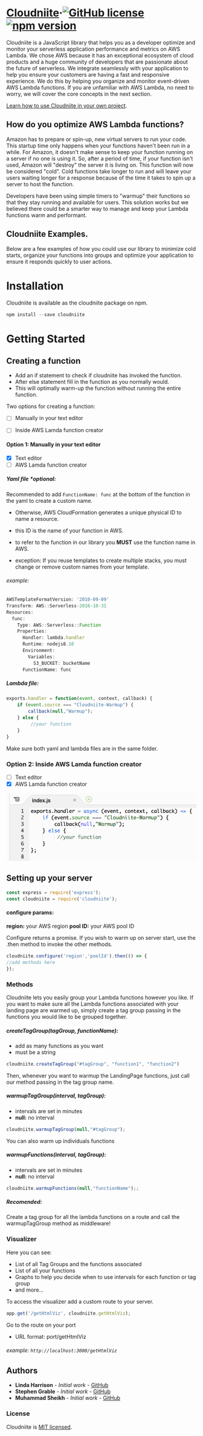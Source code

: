 # [Cloudniite](https://cloudniite.com)&middot;[![GitHub license](https://img.shields.io/badge/license-MIT-blue.svg)](./LICENSE) [![npm version](https://img.shields.io/npm/v/react.svg?style=flat)](https://www.npmjs.com/package/react)

Cloudniite is a JavaScript library that helps you as a developer optimize and monitor your serverless application performance and metrics on AWS Lambda. We chose AWS because it has an exceptional ecosystem of cloud products and a huge community of developers that are passionate about the future of serverless. We integrate seamlessly with your application to help you ensure your customers are having a fast and responsive experience. We do this by helping you organize and monitor event-driven AWS Lambda functions. If you are unfamiliar with AWS Lambda, no need to worry, we will cover the core concepts in the next section.

[Learn how to use Cloudniite in your own project](https://cloudniite.com/documentation/introduction).

## How do you optimize AWS Lambda functions?
Amazon has to prepare or spin-up, new virtual servers to run your code. This startup time only happens when your functions haven't been run in a while. For Amazon, it doesn't make sense to keep your function running on a server if no one is using it. So, after a period of time, if your function isn't used, Amazon will "destroy" the server it is living on. This function will now be considered "cold". Cold functions take longer to run and will leave your users waiting longer for a response because of the time it takes to spin up a server to host the function.

Developers have been using simple timers to "warmup" their functions so that they stay running and available for users. This solution works but we believed there could be a smarter way to manage and keep your Lambda functions warm and performant.

## Cloudniite Examples.
Below are a few examples of how you could use our library to minimize cold starts, organize your functions into groups and optimize your application to ensure it responds quickly to user actions.


# Installation

Cloudniite is available as the cloudniite package on npm.

```jsx
npm install --save cloudniite
```

# Getting Started

## Creating a function
* Add an if statement to check if cloudniite has invoked the function.
* After else statement fill in the function as you normally would.
* This will optimally warm-up the function without running the entire function.

Two options for creating a function:
- [ ] Manually in your text editor
- [ ] Inside AWS Lamda function creator


#### Option 1: Manually in your text editor
- [X] Text editor
- [ ] AWS Lamda function creator

##### Yaml file *optional:

Recommended to add ``` FunctionName: func ``` at the bottom of the function in the yaml to create a custom name. 

* Otherwise, AWS CloudFormation generates a unique physical ID to name a resource.
* this ID is the name of your function in AWS.
* to refer to the function in our library you **MUST** use the function name in AWS.

* exception: If you reuse templates to create multiple stacks, you must change or remove custom names from your template. 

###### example:
``` jsx
AWSTemplateFormatVersion: '2010-09-09'
Transform: AWS::Serverless-2016-10-31
Resources:
  func:
    Type: AWS::Serverless::Function
    Properties:
      Handler: lambda.handler
      Runtime: nodejs8.10
      Environment: 
        Variables:
          S3_BUCKET: bucketName
      FunctionName: func 
```

##### Lambda file:

``` jsx
exports.handler = function(event, context, callback) {
    if (event.source === "Cloudniite-Warmup") {
        callback(null,"Warmup");
    } else {
         //your function
    }
}
```
Make sure both yaml and lambda files are in the same folder.


### Option 2: Inside AWS Lamda function creator
- [ ] Text editor
- [X] AWS Lamda function creator

![image not uploading, image of AWS Lambda function](/awsCloudniite.png)

## Setting up your server


``` jsx
const express = require('express');
const cloudniite = require('cloudniite');
```
#### configure params:
**region:** your AWS region
**pool ID:** your AWS pool ID

Configure returns a promise.
If you wish to warm up on server start, use the .then method to invoke the other methods.

``` jsx
cloudniite.configure('region','poolId').then(() => {
//add methods here
});
```

### Methods

Cloudniite lets you easily group your Lambda functions however you like. If you want to make sure all the Lambda functions associated with your landing page are warmed up, simply create a tag group passing in the functions you would like to be grouped together.

##### createTagGroup(tagGroup, functionName):
* add as many functions as you want
* must be a string

```jsx
cloudniite.createTagGroup("#tagGroup", "function1", "function2")
```
Then, whenever you want to warmup the LandingPage functions, just call our method passing in the tag group name.

##### warmupTagGroup(interval, tagGroup):
* intervals are set in minutes
* **null:** no interval

```jsx
cloudniite.warmupTagGroup(null,"#tagGroup"); 
```

You can also warm up individuals functions

##### warmupFunctions(interval, tagGroup):
* intervals are set in minutes
* **null:** no interval

```jsx
cloudniite.warmupFunctions(null,"functionName");; 
```
##### Recomended:
Create a tag group for all the lambda functions on a route and call the warmupTagGroup method as middleware!

### Visualizer

Here you can see:
* List of all Tag Groups and the functions associated
* List of all your functions
* Graphs to help you decide when to use intervals for each function or tag group
* and more...

To access the visualizer add a custom route to your server.
``` jsx
app.get('/getHtmlViz', cloudniite.getHtmlViz);
```

Go to the route on your port
* URL format: port/getHtmlViz
###### example: ``` http://localhost:3000/getHtmlViz ```



## Authors

* **Linda Harrison** - *Initial work* - [GitHub](https://github.com/LindafHarrison)
* **Stephen Grable** - *Initial work* - [GitHub](https://github.com/StephenGrable1)
* **Muhammad Sheikh** - *Initial work* - [GitHub](https://github.com/msheikh93)

### License

Cloudniite is [MIT licensed](./LICENSE).
